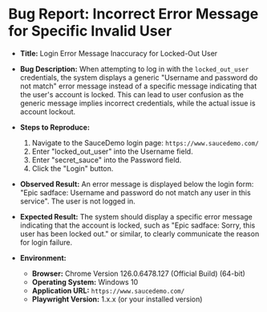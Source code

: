 # Bug Report: Incorrect Error Message for Specific Invalid User

* **Title:** Login Error Message Inaccuracy for Locked-Out User

* **Bug Description:**
  When attempting to log in with the `locked_out_user` credentials, the system displays a generic "Username and password do not match" error message instead of a specific message indicating that the user's account is locked. This can lead to user confusion as the generic message implies incorrect credentials, while the actual issue is account lockout.

* **Steps to Reproduce:**
    1.  Navigate to the SauceDemo login page: `https://www.saucedemo.com/`
    2.  Enter "locked_out_user" into the Username field.
    3.  Enter "secret_sauce" into the Password field.
    4.  Click the "Login" button.

* **Observed Result:**
  An error message is displayed below the login form: "Epic sadface: Username and password do not match any user in this service". The user is not logged in.

* **Expected Result:**
  The system should display a specific error message indicating that the account is locked, such as "Epic sadface: Sorry, this user has been locked out." or similar, to clearly communicate the reason for login failure.

* **Environment:**
    * **Browser:** Chrome Version 126.0.6478.127 (Official Build) (64-bit) 
    * **Operating System:** Windows 10 
    * **Application URL:** `https://www.saucedemo.com/`
    * **Playwright Version:** 1.x.x (or your installed version)